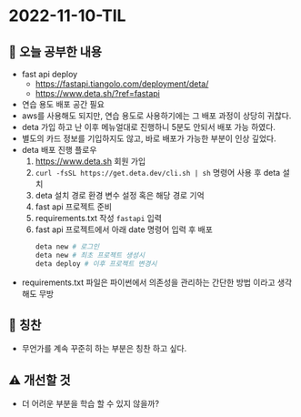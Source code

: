 # 2022-11-10-TIL

## 📝 오늘 공부한 내용
- fast api deploy
    - https://fastapi.tiangolo.com/deployment/deta/
    - https://www.deta.sh/?ref=fastapi
- 연습 용도 배포 공간 필요
- aws를 사용해도 되지만, 연습 용도로 사용하기에는 그 배포 과정이 상당히 귀찮다.
- deta 가입 하고 난 이후 메뉴얼대로 진행하니 5분도 안되서 배포 가능 하였다.
- 별도의 카드 정보를 기입하지도 않고, 바로 배포가 가능한 부분이 인상 깊었다.
- deta 배포 진행 플로우
    1. https://www.deta.sh 회원 가입
    2. `curl -fsSL https://get.deta.dev/cli.sh | sh` 명령어 사용 후 deta 설치
    3. deta 설치 경로 환경 변수 설정 혹은 해당 경로 기억
    4. fast api 프로젝트 준비
    5. requirements.txt 작성 `fastapi` 입력
    6. fast api 프로젝트에서 아래 date 명령어 입력 후 배포
        ```sh
        deta new # 로그인
        deta new # 최초 프로젝트 생성시
        deta deploy # 이후 프로젝트 변경시       
        ```
- requirements.txt 파일은 파이썬에서 의존성을 관리하는 간단한 방법 이라고 생각해도 무방

## 👏 칭찬
- 무언가를 계속 꾸준히 하는 부분은 칭찬 하고 싶다.

## ⚠️ 개선할 것
- 더 어려운 부분을 학습 할 수 있지 않을까?